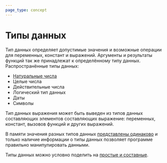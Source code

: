 ```yaml
---
page_type: concept
---
```

# Типы данных

Тип данных определяет допустимые значения и возможные операции для переменных, констант и выражений. Аргументы и результаты функций так же принадлежат к определённому типу данных. Распространённые типы данных:

* [Натуральные числа]([[20221120144038]])
* Целые числа
* Действительные числа
* Логический тип данных
* Даты
* Символы

Тип данных выражения может быть выведен из типов данных составляющих элементов составляющих выражение: переменных, констант, вызовов функций и других выражений.

В памяти значения разных типов данных [представлены одинаково]([[20221120141144]]) и только наличие информации о типы данных позволяет программе правильно манипулировать данными.

Типы данных можно условно поделить на [простые и составные]([[20221120143013]]).





